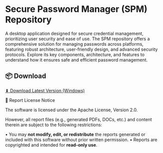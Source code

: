 # Secure Password Manager (SPM) Repository  

A desktop application designed for secure credential management, prioritizing user security and ease of use. The SPM repository offers a comprehensive solution for managing passwords across platforms, featuring robust architecture, user-friendly design, and advanced security protocols. Explore its key components, architecture, and features to understand how it ensures safe and efficient password management.

## 📦 Download

[⬇ Download Latest Version (Windows)](https://github.com/Nowful/Secure-Password-Manager/releases/tag/SPM_v1.0.0)


📄 Report License Notice

The software is licensed under the Apache License, Version 2.0.

However, all report files (e.g., generated PDFs, DOCs, etc.) and content therein are subject to the following restrictions:

• You may **not modify, edit, or redistribute** the reports generated or included with this software without prior written permission.
• Reports are copyrighted and intended for **read-only use**.

